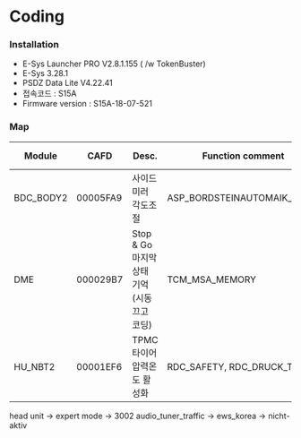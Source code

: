# Coding



### Installation

- E-Sys Launcher PRO V2.8.1.155 ( /w TokenBuster)
- E-Sys 3.28.1
- PSDZ Data Lite V4.22.41
- 접속코드 : S15A
- Firmware version : S15A-18-07-521



### Map

| Module | CAFD | Desc. | Function comment | FDL | Default Value | Mod. Value|
| --------- | -------- | ------------------------------------------ | --------------------------- | ------------ | ------------------ | --------------------------- |
| BDC_BODY2 | 00005FA9 | 사이드미러 각도조절 | ASP_BORDSTEINAUTOMAIK_DELTA | 3110_1_1_255 | 5A | 23 (35도) |
| DME | 000029B7 | Stop & Go 마지막 상태 기억 (시동끄고 코딩) | TCM_MSA_MEMORY |              |                    | ON                          |
| HU_NBT2 | 00001EF6 | TPMC 타이어 압력온도 활성화 | RDC_SAFETY, RDC_DRUCK_TEMP |              | nicht_aktiv, druck | aktiv, druck_und_temperatur |






head unit -> expert mode -> 3002 audio_tuner_traffic -> ews_korea -> nicht-aktiv
